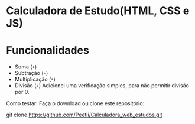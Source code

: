 # Calculadora de Estudo(HTML, CSS e JS)

# Funcionalidades
- Soma (`+`)
- Subtração (`-`)
- Multiplicação (`*`)
- Divisão (`/`)
Adicionei uma verificação simples, para não permitir divisão por 0.

Como testar:
Faça o download ou clone este repositório:
   
   git clone https://github.com/Peetii/Calculadora_web_estudos.git

